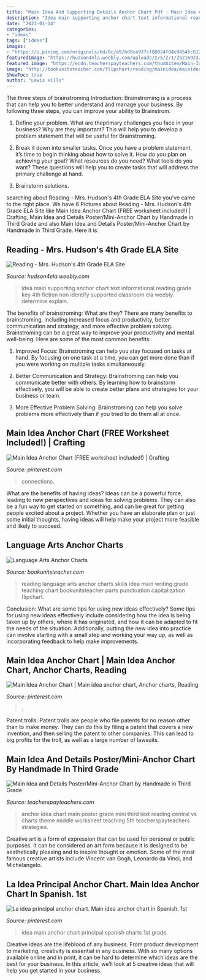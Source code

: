 ```yaml
---
title: "Main Idea And Supporting Details Anchor Chart Pdf : Main Idea Anchor Chart (free Worksheet Included!)"
description: "Idea main supporting anchor chart text informational reading grade key 4th fiction non identify supported classroom ela weebly determine explain"
date: "2023-01-14"
categories:
- "ideas"
tags: ["ideas"]
images:
- "https://i.pinimg.com/originals/bd/8c/e9/bd8ce937cf88024f04c94545c6125991.jpg"
featuredImage: "https://hudson4ela.weebly.com/uploads/2/5/2/1/25216923/513499.jpg"
featured_image: "https://ecdn.teacherspayteachers.com/thumbitem/Main-Idea-and-Details-Poster-Mini-Anchor-Chart-3329282-1502495419/original-3329282-1.jpg"
image: "http://bookunitsteacher.com/flipchart/reading/mainidea/mainideasmall.jpg"
ShowToc: true
author: "Lewis Hills"
---
```



The three steps of brainstroming
Introduction:
Brainstroming is a process that can help you to better understand and manage your business. By following three steps, you can improve your ability to Brainstrom.

1. Define your problem. What are theprimary challenges you face in your business? Why are they important? This will help you to develop a problem statement that will be useful for Brainstroming.

2. Break it down into smaller tasks. Once you have a problem statement, it’s time to begin thinking about how to solve it. How do you plan on achieving your goal? What resources do you need? What tools do you want? These questions will help you to create tasks that will address the primary challenge at hand.

3. Brainstorm solutions.

	

		
searching about Reading - Mrs. Hudson&#039;s 4th Grade ELA Site you've came to the right place. We have 6 Pictures about Reading - Mrs. Hudson&#039;s 4th Grade ELA Site like Main Idea Anchor Chart (FREE worksheet included!) | Crafting, Main Idea and Details Poster/Mini-Anchor Chart by Handmade in Third Grade and also Main Idea and Details Poster/Mini-Anchor Chart by Handmade in Third Grade. Here it is:
		
    
## Reading - Mrs. Hudson&#039;s 4th Grade ELA Site

<img loading=lazy src="https://hudson4ela.weebly.com/uploads/2/5/2/1/25216923/513499.jpg" onerror="this.onerror=null;this.src='https://tse1.mm.bing.net/th?id=OIP.i_o2WPFhNjrkJAsMdUtbcgAAAA&amp;pid=15.1';" alt="Reading - Mrs. Hudson&#039;s 4th Grade ELA Site">

_Source: hudson4ela.weebly.com_

>idea main supporting anchor chart text informational reading grade key 4th fiction non identify supported classroom ela weebly determine explain. 

	

The benefits of brainstroming: What are they?
There are many benefits to brainstroming, including increased focus and productivity, better communication and strategy, and more effective problem solving. Brainstroming can be a great way to improve your productivity and mental well-being. Here are some of the most common benefits: 
1. Improved Focus: Brainstroming can help you stay focused on tasks at hand. By focusing on one task at a time, you can get more done than if you were working on multiple tasks simultaneously. 

2. Better Communication and Strategy: Brainstroming can help you communicate better with others. By learning how to brainstorm effectively, you will be able to create better plans and strategies for your business or team. 

3. More Effective Problem Solving: Brainstroming can help you solve problems more effectively than if you tried to do them all at once.

    
## Main Idea Anchor Chart (FREE Worksheet Included!) | Crafting

<img loading=lazy src="https://i.pinimg.com/originals/bd/8c/e9/bd8ce937cf88024f04c94545c6125991.jpg" onerror="this.onerror=null;this.src='https://tse1.mm.bing.net/th?id=OIP.YTBbSkqeWVg5Y6iL5nn4iAHaJ4&amp;pid=15.1';" alt="Main Idea Anchor Chart (FREE worksheet included!) | Crafting">

_Source: pinterest.com_

>connections. 

	

What are the benefits of having ideas?
Ideas can be a powerful force, leading to new perspectives and ideas for solving problems. They can also be a fun way to get started on something, and can be great for getting people excited about a project. Whether you have an elaborate plan or just some initial thoughts, having ideas will help make your project more feasible and likely to succeed.

    
## Language Arts Anchor Charts

<img loading=lazy src="http://bookunitsteacher.com/flipchart/reading/mainidea/mainideasmall.jpg" onerror="this.onerror=null;this.src='https://tse3.mm.bing.net/th?id=OIP._q0ehHoklUuHgT8PFWQ2xQHaKn&amp;pid=15.1';" alt="Language Arts Anchor Charts">

_Source: bookunitsteacher.com_

>reading language arts anchor charts skills idea main writing grade teaching chart bookunitsteacher parts punctuation capitalization flipchart. 

	

Conclusion: What are some tips for using new ideas effectively?
Some tips for using new ideas effectively include considering how the idea is being taken up by others, where it has originated, and how it can be adapted to fit the needs of the situation. Additionally, putting the new idea into practice can involve starting with a small step and working your way up, as well as incorporating feedback to help make improvements.

    
## Main Idea Anchor Chart | Main Idea Anchor Chart, Anchor Charts, Reading

<img loading=lazy src="https://i.pinimg.com/originals/b8/09/8f/b8098ff0870aff927339b42bb770144d.jpg" onerror="this.onerror=null;this.src='https://tse2.mm.bing.net/th?id=OIP._VpGyr3k9JHg4tKlikavrwHaKy&amp;pid=15.1';" alt="Main Idea Anchor Chart | Main idea anchor chart, Anchor charts, Reading">

_Source: pinterest.com_

>. 

	

Patent trolls:
Patent trolls are people who file patents for no reason other than to make money. They can do this by filing a patent that covers a new invention, and then selling the patent to other companies. This can lead to big profits for the troll, as well as a large number of lawsuits.

    
## Main Idea And Details Poster/Mini-Anchor Chart By Handmade In Third Grade

<img loading=lazy src="https://ecdn.teacherspayteachers.com/thumbitem/Main-Idea-and-Details-Poster-Mini-Anchor-Chart-3329282-1502495419/original-3329282-1.jpg" onerror="this.onerror=null;this.src='https://tse4.mm.bing.net/th?id=OIP.jest-hDTM7ngBtOLW8EyGgAAAA&amp;pid=15.1';" alt="Main Idea and Details Poster/Mini-Anchor Chart by Handmade in Third Grade">

_Source: teacherspayteachers.com_

>anchor idea chart main poster grade mini third text reading central vs charts theme middle worksheet teaching 5th teacherspayteachers strategies. 

	

Creative art is a form of expression that can be used for personal or public purposes. It can be considered an art form because it is designed to be aesthetically pleasing and to inspire thought or emotion. Some of the most famous creative artists include Vincent van Gogh, Leonardo da Vinci, and Michelangelo.

    
## La Idea Principal Anchor Chart. Main Idea Anchor Chart In Spanish. 1st

<img loading=lazy src="https://i.pinimg.com/736x/e3/12/a5/e312a5697c94158c635b9f0ee38baf62--idea-principal-main-idea.jpg" onerror="this.onerror=null;this.src='https://tse4.mm.bing.net/th?id=OIP.2I_0qtQe8TS2QW6ogW72HQHaJ3&amp;pid=15.1';" alt="La idea principal anchor chart. Main idea anchor chart in Spanish. 1st">

_Source: pinterest.com_

>idea main anchor chart principal spanish charts 1st grade. 

	

Creative ideas are the lifeblood of any business. From product development to marketing, creativity is essential in any business. With so many options available online and in print, it can be hard to determine which ideas are the best for your business. In this article, we’ll look at 5 creative ideas that will help you get started in your business.

